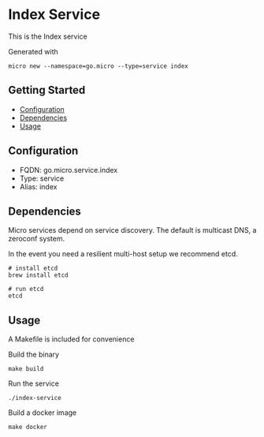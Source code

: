 # Index Service

This is the Index service

Generated with

```
micro new --namespace=go.micro --type=service index
```

## Getting Started

- [Configuration](#configuration)
- [Dependencies](#dependencies)
- [Usage](#usage)

## Configuration

- FQDN: go.micro.service.index
- Type: service
- Alias: index

## Dependencies

Micro services depend on service discovery. The default is multicast DNS, a zeroconf system.

In the event you need a resilient multi-host setup we recommend etcd.

```
# install etcd
brew install etcd

# run etcd
etcd
```

## Usage

A Makefile is included for convenience

Build the binary

```
make build
```

Run the service
```
./index-service
```

Build a docker image
```
make docker
```
